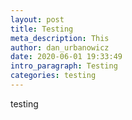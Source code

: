 ```yaml
---
layout: post
title: Testing
meta_description: This
author: dan_urbanowicz
date: 2020-06-01 19:33:49
intro_paragraph: Testing
categories: testing
---
```

testing